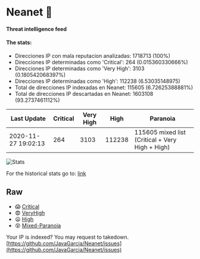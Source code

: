 # Neanet :hocho:
#### Threat intelligence feed
#### The stats:

- Direcciones IP con mala reputacion analizadas: 1718713 (100%)
- Direcciones IP determinadas como 'Critical':  264 (0.015360330666%)
- Direcciones IP determinadas como 'Very High':  3103 (0.180542068397%)
- Direcciones IP determinadas como 'High':  112238 (6.53035148975)
- Total de direcciones IP indexadas en Neanet:  115605 (6.72625388881%)
- Total de direcciones IP descartadas en Neanet:  1603108 (93.2737461112%)

| Last Update | Critical | Very High | High | Paranoia |
| --- | --- | --- | --- | --- |
| 2020-11-27 19:02:13 | 264 | 3103 | 112238 | 115605 mixed list (Critical + Very High + High)|

![Stats](https://docs.google.com/spreadsheets/d/e/2PACX-1vSnaNMIXVabIpDJjufMlzH7poXnshF3mgd8Is1g9ytUEzVsP5my4Trn8f-xkoLLQ38xpL3HtmUexLo6/pubchart?oid=501124687&format=image)

For the historical stats go to: [link](/stats.csv)
## Raw
- :scream: [Critical](https://raw.githubusercontent.com/JavaGarcia/Neanet/master/blacklists/neanet_critical.txt)
- :fearful: [VeryHigh](https://raw.githubusercontent.com/JavaGarcia/Neanet/master/blacklists/neanet_veryHigh.txtt)
- :frowning: [High](https://raw.githubusercontent.com/JavaGarcia/Neanet/master/blacklists/neanet_high.txt)
- :dizzy_face: [Mixed-Paranoia](https://raw.githubusercontent.com/JavaGarcia/Neanet/master/blacklists/neanet_all.txt)


Your IP is indexed? You may request to takedown. [https://github.com/JavaGarcia/Neanet/issues](https://github.com/JavaGarcia/Neanet/issues)


















































































































































































































































































































































































































































































































































































































































































































































































































































































































































































































































































































































































































































































































































































































































































































































































































































































































































































































































































































































































































































































































































































































































































































































































































































































































































